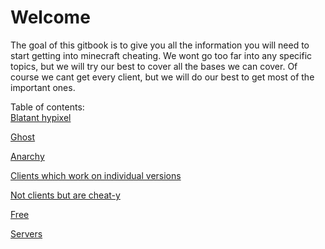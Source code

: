 # Welcome

The goal of this gitbook is to give you all the information you will need to start getting into minecraft cheating. We wont go too far into any specific topics, but we will try our best to cover all the bases we can cover. Of course we cant get every client, but we will do our best to get most of the important ones.

Table of contents:  
[Blatant hypixel](hypixel/astolfo-40usd/)

[Ghost](ghost-hypixel/entropy.md)

[Anarchy](anarchy/anarchy-clients-module-explanation.md)

[Clients which work on individual versions](clients-which-work-on-individual-versions/latest.md)

[Not clients but are cheat-y](not-clients-but-are-cheat-y/viaforge..md)

[Free](free/spicy.md)

[Servers](servers/ghostly.md)

